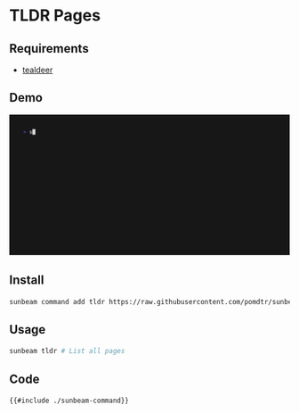 # TLDR Pages

## Requirements

- [tealdeer](https://github.com/dbrgn/tealdeer)

## Demo

![demo](./demo.gif)

## Install

```bash
sunbeam command add tldr https://raw.githubusercontent.com/pomdtr/sunbeam/main/docs/examples/tldr/sunbeam-command
```

## Usage

```bash
sunbeam tldr # List all pages
```

## Code

```bash
{{#include ./sunbeam-command}}
```
